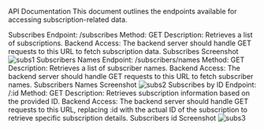 

API Documentation
This document outlines the endpoints available for accessing subscription-related data.

Subscribes
Endpoint: /subscribes
Method: GET
Description: Retrieves a list of subscriptions.
Backend Access: The backend server should handle GET requests to this URL to fetch subscription data.
Subscribes Screenshot
![subs1](https://github.com/Jatinparjapt/youtubesubscriber/assets/88338341/79bc8f6f-62ca-48d3-951c-dd444ceacb17)
Subscribers Names
Endpoint: /subscribers/names
Method: GET
Description: Retrieves a list of subscriber names.
Backend Access: The backend server should handle GET requests to this URL to fetch subscriber names.
Subscribers Names Screenshot
![subs2](https://github.com/Jatinparjapt/youtubesubscriber/assets/88338341/a25f656b-0892-4f69-ad87-ad6d95a27ce3)
Subscribes by ID
Endpoint: /:id
Method: GET
Description: Retrieves subscription information based on the provided ID.
Backend Access: The backend server should handle GET requests to this URL, replacing :id with the actual ID of the subscription to retrieve specific subscription details.
Subscribers id Screenshot
![subs3](https://github.com/Jatinparjapt/youtubesubscriber/assets/88338341/b90959ec-112c-4808-bb2e-d4e33e4ed98c)
